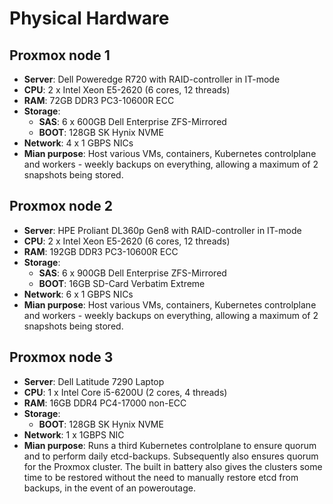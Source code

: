 # Physical Hardware

## Proxmox node 1
- **Server**: Dell Poweredge R720 with RAID-controller in IT-mode
- **CPU**: 2 x Intel Xeon E5-2620 (6 cores, 12 threads)
- **RAM**: 72GB DDR3 PC3-10600R ECC
- **Storage**: 
    - **SAS**: 6 x 600GB Dell Enterprise ZFS-Mirrored
    - **BOOT**: 128GB SK Hynix NVME
- **Network**: 4 x 1 GBPS NICs 
- **Mian purpose**: Host various VMs, containers, Kubernetes controlplane and workers - weekly backups on everything, allowing a maximum of 2 snapshots being stored.

## Proxmox node 2
- **Server**: HPE Proliant DL360p Gen8 with RAID-controller in IT-mode
- **CPU**: 2 x Intel Xeon E5-2620 (6 cores, 12 threads)
- **RAM**: 192GB DDR3 PC3-10600R ECC
- **Storage**: 
    - **SAS**: 6 x 900GB Dell Enterprise ZFS-Mirrored
    - **BOOT**: 16GB SD-Card Verbatim Extreme
- **Network**: 6 x 1 GBPS NICs 
- **Mian purpose**: Host various VMs, containers, Kubernetes controlplane and workers - weekly backups on everything, allowing a maximum of 2 snapshots being stored.

## Proxmox node 3
- **Server**: Dell Latitude 7290 Laptop
- **CPU**: 1 x Intel Core i5-6200U (2 cores, 4 threads)
- **RAM**: 16GB DDR4 PC4-17000 non-ECC
- **Storage**: 
    - **BOOT**: 128GB SK Hynix NVME
- **Network**: 1 x 1GBPS NIC 
- **Mian purpose**: Runs a third Kubernetes controlplane to ensure quorum and to perform daily etcd-backups. Subsequently also ensures quorum for the Proxmox cluster. The built in battery also gives the clusters some time to be restored without the need to manually restore etcd from backups, in the event of an poweroutage.